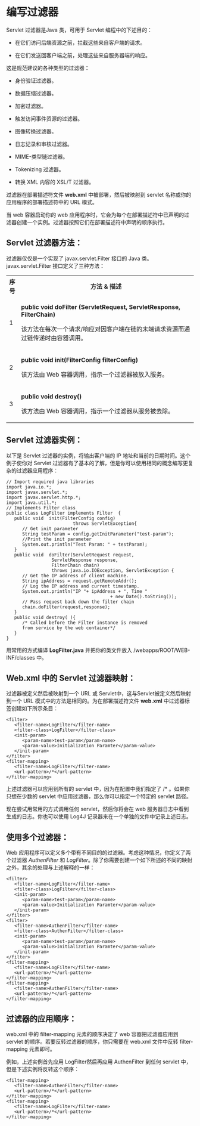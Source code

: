 # 编写过滤器

Servlet 过滤器是Java 类，可用于 Servlet 编程中的下述目的：

- 在它们访问后端资源之前，拦截这些来自客户端的请求。

- 在它们发送回客户端之前，处理这些来自服务器端的响应。

这是规范建议的各种类型的过滤器：

- 身份验证过滤器。

- 数据压缩过滤器。

- 加密过滤器。

- 触发访问事件资源的过滤器。

- 图像转换过滤器。

- 日志记录和审核过滤器。

- MIME-类型链过滤器。

- Tokenizing 过滤器。

- 转换 XML 内容的 XSL/T 过滤器。

过滤器在部署描述符文件 **web.xml** 中被部署，然后被映射到 servlet 名称或你的应用程序的部署描述符中的 URL 模式。

当 web 容器启动你的 web 应用程序时，它会为每个在部署描述符中已声明的过滤器创建一个实例。过滤器按照它们在部署描述符中声明的顺序执行。

## Servlet 过滤器方法：

过滤器仅仅是一个实现了 javax.servlet.Filter 接口的 Java 类。javax.servlet.Filter 接口定义了三种方法：

<table class="table table-bordered">
<tr><th style="width:5%">序号</th><th>方法 &amp; 描述</th></tr>
<tr><td>1</td><td><p><b>public void doFilter (ServletRequest, ServletResponse, FilterChain)</b></p>
<p>该方法在每次一个请求/响应对因客户端在链的末端请求资源而通过链传递时由容器调用。</p></td></tr>
<tr><td>2</td><td><p><b>public void init(FilterConfig filterConfig)</b></p>
<p>该方法由 Web 容器调用，指示一个过滤器被放入服务。</p></td></tr>
<tr><td>3</td><td><p><b>public void destroy()</b></p>
<p>该方法由 Web 容器调用，指示一个过滤器从服务被去除。</p></td></tr>
</table> 

## Servlet 过滤器实例：

以下是 Servlet 过滤器的实例，将输出客户端的 IP 地址和当前的日期时间。这个例子使你对 Servlet 过滤器有了基本的了解，但是你可以使用相同的概念编写更复杂的过滤器应用程序：

``` 
// Import required java libraries
import java.io.*;
import javax.servlet.*;
import javax.servlet.http.*;
import java.util.*;
// Implements Filter class
public class LogFilter implements Filter  {
   public void  init(FilterConfig config) 
                         throws ServletException{
      // Get init parameter 
      String testParam = config.getInitParameter("test-param"); 
      //Print the init parameter 
      System.out.println("Test Param: " + testParam); 
   }
   public void  doFilter(ServletRequest request, 
                 ServletResponse response,
                 FilterChain chain) 
                 throws java.io.IOException, ServletException {
      // Get the IP address of client machine.   
      String ipAddress = request.getRemoteAddr();
      // Log the IP address and current timestamp.
      System.out.println("IP "+ ipAddress + ", Time "
                                       + new Date().toString());
      // Pass request back down the filter chain
      chain.doFilter(request,response);
   }
   public void destroy( ){
      /* Called before the Filter instance is removed 
      from service by the web container*/
   }
}
```

用常用的方式编译 **LogFilter.java** 并把你的类文件放入 <Tomcat-installation-directory>/webapps/ROOT/WEB-INF/classes 中。

## Web.xml 中的 Servlet 过滤器映射：

过滤器被定义然后被映射到一个 URL 或 Servlet中，这与Servlet被定义然后映射到一个 URL 模式中的方法是相同的。为在部署描述符文件 **web.xml** 中过滤器标签创建如下所示条目：

``` 
<filter>
   <filter-name>LogFilter</filter-name>
   <filter-class>LogFilter</filter-class>
   <init-param>
	  <param-name>test-param</param-name>
	  <param-value>Initialization Paramter</param-value>
   </init-param>
</filter>
<filter-mapping>
   <filter-name>LogFilter</filter-name>
   <url-pattern>/*</url-pattern>
</filter-mapping>
```

上述过滤器可以应用到所有的 servlet 中，因为在配置中我们指定了 /* 。如果你只想在少数的 servlet 中应用过滤器，那么你可以指定一个特定的 servlet 路径。

现在尝试用常用的方式调用任何 servlet，然后你将会在 web 服务器日志中看到生成的日志。你也可以使用 Log4J 记录器来在一个单独的文件中记录上述日志。

## 使用多个过滤器：

Web 应用程序可以定义多个带有不同目的的过滤器。考虑这种情况，你定义了两个过滤器 *AuthenFilter* 和 *LogFilter*。除了你需要创建一个如下所述的不同的映射之外，其余的处理与上述解释的一样：

``` 
<filter>
   <filter-name>LogFilter</filter-name>
   <filter-class>LogFilter</filter-class>
   <init-param>
	  <param-name>test-param</param-name>
	  <param-value>Initialization Paramter</param-value>
   </init-param>
</filter>
<filter>
   <filter-name>AuthenFilter</filter-name>
   <filter-class>AuthenFilter</filter-class>
   <init-param>
	  <param-name>test-param</param-name>
	  <param-value>Initialization Paramter</param-value>
   </init-param>
</filter>
<filter-mapping>
   <filter-name>LogFilter</filter-name>
   <url-pattern>/*</url-pattern>
</filter-mapping>
<filter-mapping>
   <filter-name>AuthenFilter</filter-name>
   <url-pattern>/*</url-pattern>
</filter-mapping>
```

## 过滤器的应用顺序：

web.xml 中的 filter-mapping 元素的顺序决定了 web 容器把过滤器应用到 servlet 的顺序。若要反转过滤器的顺序，你只需要在 web.xml 文件中反转 filter-mapping 元素即可。

例如，上述实例首先应用 LogFilter然后再应用 AuthenFilter 到任何 servlet 中，但是下述实例将反转这个顺序：

``` 
<filter-mapping>
   <filter-name>AuthenFilter</filter-name>
   <url-pattern>/*</url-pattern>
</filter-mapping>
<filter-mapping>
   <filter-name>LogFilter</filter-name>
   <url-pattern>/*</url-pattern>
</filter-mapping>
```



